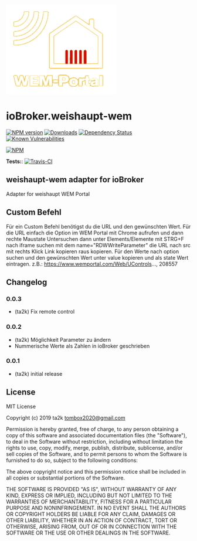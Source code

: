 ![Logo](admin/weishaupt-wem.png)
# ioBroker.weishaupt-wem

[![NPM version](http://img.shields.io/npm/v/iobroker.weishaupt-wem.svg)](https://www.npmjs.com/package/iobroker.weishaupt-wem)
[![Downloads](https://img.shields.io/npm/dm/iobroker.weishaupt-wem.svg)](https://www.npmjs.com/package/iobroker.weishaupt-wem)
[![Dependency Status](https://img.shields.io/david/ta2k/iobroker.weishaupt-wem.svg)](https://david-dm.org/ta2k/iobroker.weishaupt-wem)
[![Known Vulnerabilities](https://snyk.io/test/github/ta2k/ioBroker.weishaupt-wem/badge.svg)](https://snyk.io/test/github/ta2k/ioBroker.weishaupt-wem)

[![NPM](https://nodei.co/npm/iobroker.weishaupt-wem.png?downloads=true)](https://nodei.co/npm/iobroker.weishaupt-wem/)

**Tests:**: [![Travis-CI](http://img.shields.io/travis/ta2k/ioBroker.weishaupt-wem/master.svg)](https://travis-ci.org/ta2k/ioBroker.weishaupt-wem)

## weishaupt-wem adapter for ioBroker

Adapter for weishaupt WEM Portal

## Custom Befehl

Für ein Custom Befehl benötigst du die URL und den gewünschten Wert.
Für die URL einfach die Option im WEM Portal mit Chrome aufrufen und dann rechte Maustate Untersuchen dann unter Elements/Elemente mit STRG+F nach iframe suchen mit dem name="RDWWriteParameter" die URL nach src mit rechts Klick Link kopieren raus kopieren.
Für den Werte nach option suchen und den gewünschten Wert unter value kopieren und als state Wert eintragen.
z.B.: https://www.wemportal.com/Web/UControls..., 208557

## Changelog

### 0.0.3

* (ta2k) Fix remote control

### 0.0.2

* (ta2k) Möglichkeit Parameter zu ändern
* Nummerische Werte als Zahlen in ioBroker geschrieben

### 0.0.1

* (ta2k) initial release

## License

MIT License

Copyright (c) 2019 ta2k <tombox2020@gmail.com>

Permission is hereby granted, free of charge, to any person obtaining a copy
of this software and associated documentation files (the "Software"), to deal
in the Software without restriction, including without limitation the rights
to use, copy, modify, merge, publish, distribute, sublicense, and/or sell
copies of the Software, and to permit persons to whom the Software is
furnished to do so, subject to the following conditions:

The above copyright notice and this permission notice shall be included in all
copies or substantial portions of the Software.

THE SOFTWARE IS PROVIDED "AS IS", WITHOUT WARRANTY OF ANY KIND, EXPRESS OR
IMPLIED, INCLUDING BUT NOT LIMITED TO THE WARRANTIES OF MERCHANTABILITY,
FITNESS FOR A PARTICULAR PURPOSE AND NONINFRINGEMENT. IN NO EVENT SHALL THE
AUTHORS OR COPYRIGHT HOLDERS BE LIABLE FOR ANY CLAIM, DAMAGES OR OTHER
LIABILITY, WHETHER IN AN ACTION OF CONTRACT, TORT OR OTHERWISE, ARISING FROM,
OUT OF OR IN CONNECTION WITH THE SOFTWARE OR THE USE OR OTHER DEALINGS IN THE
SOFTWARE.